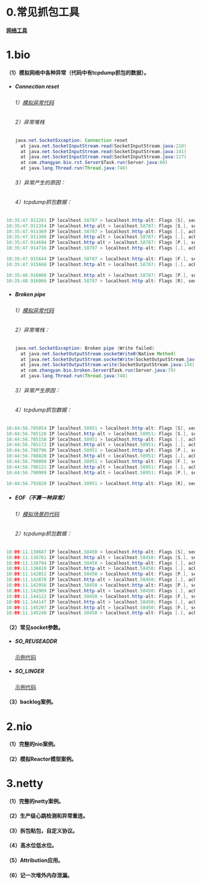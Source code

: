 # 0.常见抓包工具

#### <u>[网络工具](https://github.com/sybnfkn/advanced-netty/blob/master/doc/%E5%B8%B8%E8%A7%81%E7%BD%91%E7%BB%9C%E5%B7%A5%E5%85%B7.md)</u>

# 1.bio

####   （1）模拟网络中各种异常（代码中有tcpdump抓包的数据）。

- ##### Connection reset

  ###### 1）<u>[模拟异常代码](https://github.com/sybnfkn/advanced-netty/tree/master/src/main/java/com/zhangyan/bio/rst)</u>

  ###### 2）异常堆栈

  ```java
  java.net.SocketException: Connection reset
  	at java.net.SocketInputStream.read(SocketInputStream.java:210)
  	at java.net.SocketInputStream.read(SocketInputStream.java:141)
  	at java.net.SocketInputStream.read(SocketInputStream.java:127)
  	at com.zhangyan.bio.rst.Server$Task.run(Server.java:60)
  	at java.lang.Thread.run(Thread.java:748)
  ```

  ###### 3）异常产生的原因：

  

  ###### 4）tcpdump抓包数据：

```java
10:35:47.911281 IP localhost.58787 > localhost.http-alt: Flags [S], seq 4085467106, win 65535, options [mss 16344,nop,wscale 6,nop,nop,TS val 223620011 ecr 0,sackOK,eol], length 0
10:35:47.911354 IP localhost.http-alt > localhost.58787: Flags [S.], seq 1616411357, ack 4085467107, win 65535, options [mss 16344,nop,wscale 6,nop,nop,TS val 223620011 ecr 223620011,sackOK,eol], length 0
10:35:47.911369 IP localhost.58787 > localhost.http-alt: Flags [.], ack 1, win 6379, options [nop,nop,TS val 223620011 ecr 223620011], length 0
10:35:47.911386 IP localhost.http-alt > localhost.58787: Flags [.], ack 1, win 6379, options [nop,nop,TS val 223620011 ecr 223620011], length 0
10:35:47.914694 IP localhost.http-alt > localhost.58787: Flags [P.], seq 1:2, ack 1, win 6379, options [nop,nop,TS val 223620014 ecr 223620011], length 1: HTTP
10:35:47.914716 IP localhost.58787 > localhost.http-alt: Flags [.], ack 2, win 6379, options [nop,nop,TS val 223620014 ecr 223620014], length 0

10:35:47.915644 IP localhost.58787 > localhost.http-alt: Flags [F.], seq 1, ack 2, win 6379, options [nop,nop,TS val 223620014 ecr 223620014], length 0
10:35:47.915666 IP localhost.http-alt > localhost.58787: Flags [.], ack 2, win 6379, options [nop,nop,TS val 223620014 ecr 223620014], length 0

10:35:48.916008 IP localhost.http-alt > localhost.58787: Flags [P.], seq 2:3, ack 2, win 6379, options [nop,nop,TS val 223621009 ecr 223620014], length 1: HTTP
10:35:48.916066 IP localhost.58787 > localhost.http-alt: Flags [R], seq 4085467108, win 0, length 0
```



- ##### Broken pipe

  ###### 1）<u>[模拟异常代码](https://github.com/sybnfkn/advanced-netty/tree/master/src/main/java/com/zhangyan/bio/broken)</u>

  ###### 2）异常堆栈：

  ```java
  java.net.SocketException: Broken pipe (Write failed)
  	at java.net.SocketOutputStream.socketWrite0(Native Method)
  	at java.net.SocketOutputStream.socketWrite(SocketOutputStream.java:111)
  	at java.net.SocketOutputStream.write(SocketOutputStream.java:134)
  	at com.zhangyan.bio.broken.Server$Task.run(Server.java:79)
  	at java.lang.Thread.run(Thread.java:748)
  ```

  ###### 3）异常产生原因：

  

  ###### 4）tcpdump抓包数据：

```java
10:44:56.785054 IP localhost.58951 > localhost.http-alt: Flags [S], seq 3781600995, win 65535, options [mss 16344,nop,wscale 6,nop,nop,TS val 224167340 ecr 0,sackOK,eol], length 0
10:44:56.785120 IP localhost.http-alt > localhost.58951: Flags [S.], seq 4178681052, ack 3781600996, win 65535, options [mss 16344,nop,wscale 6,nop,nop,TS val 224167340 ecr 224167340,sackOK,eol], length 0
10:44:56.785158 IP localhost.58951 > localhost.http-alt: Flags [.], ack 1, win 6379, options [nop,nop,TS val 224167340 ecr 224167340], length 0
10:44:56.785172 IP localhost.http-alt > localhost.58951: Flags [.], ack 1, win 6379, options [nop,nop,TS val 224167340 ecr 224167340], length 0
10:44:56.788796 IP localhost.58951 > localhost.http-alt: Flags [P.], seq 1:32, ack 1, win 6379, options [nop,nop,TS val 224167343 ecr 224167340], length 31: HTTP
10:44:56.788820 IP localhost.http-alt > localhost.58951: Flags [.], ack 32, win 6379, options [nop,nop,TS val 224167343 ecr 224167343], length 0
10:44:56.790098 IP localhost.58951 > localhost.http-alt: Flags [F.], seq 32, ack 1, win 6379, options [nop,nop,TS val 224167344 ecr 224167343], length 0
10:44:56.790121 IP localhost.http-alt > localhost.58951: Flags [.], ack 33, win 6379, options [nop,nop,TS val 224167344 ecr 224167344], length 0
10:44:56.790989 IP localhost.http-alt > localhost.58951: Flags [P.], seq 1:2, ack 33, win 6379, options [nop,nop,TS val 224167344 ecr 224167344], length 1: HTTP

10:44:56.791020 IP localhost.58951 > localhost.http-alt: Flags [R], seq 3781601028, win 0, length 0
```



- ##### EOF（不算一种异常）

  ###### 1）<u>[模拟场景的代码](https://github.com/sybnfkn/advanced-netty/tree/master/src/main/java/com/zhangyan/bio/eof)</u>

  

  ###### 2）tcpdump抓包数据：

```java
10:09:11.138687 IP localhost.58450 > localhost.http-alt: Flags [S], seq 2536016985, win 65535, options [mss 16344,nop,wscale 6,nop,nop,TS val 222027782 ecr 0,sackOK,eol], length 0
10:09:11.138761 IP localhost.http-alt > localhost.58450: Flags [S.], seq 1655685196, ack 2536016986, win 65535, options [mss 16344,nop,wscale 6,nop,nop,TS val 222027782 ecr 222027782,sackOK,eol], length 0
10:09:11.138794 IP localhost.58450 > localhost.http-alt: Flags [.], ack 1, win 6379, options [nop,nop,TS val 222027782 ecr 222027782], length 0
10:09:11.138810 IP localhost.http-alt > localhost.58450: Flags [.], ack 1, win 6379, options [nop,nop,TS val 222027782 ecr 222027782], length 0
10:09:11.142852 IP localhost.58450 > localhost.http-alt: Flags [P.], seq 1:12, ack 1, win 6379, options [nop,nop,TS val 222027786 ecr 222027782], length 11: HTTP
10:09:11.142878 IP localhost.http-alt > localhost.58450: Flags [.], ack 12, win 6379, options [nop,nop,TS val 222027786 ecr 222027786], length 0
10:09:11.142956 IP localhost.58450 > localhost.http-alt: Flags [P.], seq 12:23, ack 1, win 6379, options [nop,nop,TS val 222027786 ecr 222027786], length 11: HTTP
10:09:11.142969 IP localhost.http-alt > localhost.58450: Flags [.], ack 23, win 6379, options [nop,nop,TS val 222027786 ecr 222027786], length 0
10:09:11.144122 IP localhost.58450 > localhost.http-alt: Flags [F.], seq 23, ack 1, win 6379, options [nop,nop,TS val 222027787 ecr 222027786], length 0
10:09:11.144147 IP localhost.http-alt > localhost.58450: Flags [.], ack 24, win 6379, options [nop,nop,TS val 222027787 ecr 222027787], length 0
10:09:11.145207 IP localhost.http-alt > localhost.58450: Flags [F.], seq 1, ack 24, win 6379, options [nop,nop,TS val 222027788 ecr 222027787], length 0
10:09:11.145240 IP localhost.58450 > localhost.http-alt: Flags [.], ack 2, win 6379, options [nop,nop,TS val 222027788 ecr 222027788], length 0
```



#### （2）常见socket参数。

- ##### SO_REUSEADDR

  <u>[示例代码](https://github.com/sybnfkn/advanced-netty/tree/master/src/main/java/com/zhangyan/bio/so_reuseaddr)</u>

- ##### SO_LINGER

  <u>[示例代码](https://github.com/sybnfkn/advanced-netty/tree/master/src/main/java/com/zhangyan/bio/so_linger)</u>



#### （3）backlog案例。





# 2.nio
####   （1）完整的nio案例。

####   （2）模拟Reactor模型案例。

# 3.netty
####   （1）完整的netty案例。

####   （2）生产级心跳检测和异常重连。

####   （3）拆包粘包，自定义协议。

####   （4）高水位低水位。

####   （5）Attribution应用。

####   （6）记一次堆外内存泄漏。
